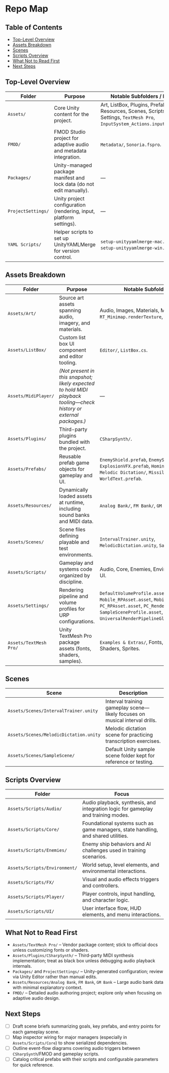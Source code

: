 # Repo Map

## Table of Contents
- [Top-Level Overview](#top-level-overview)
- [Assets Breakdown](#assets-breakdown)
- [Scenes](#scenes)
- [Scripts Overview](#scripts-overview)
- [What Not to Read First](#what-not-to-read-first)
- [Next Steps](#next-steps)

## Top-Level Overview

| Folder | Purpose | Notable Subfolders / Files |
| --- | --- | --- |
| `Assets/` | Core Unity content for the project. | Art, ListBox, Plugins, Prefabs, Resources, Scenes, Scripts, Settings, `TextMesh Pro`, `InputSystem_Actions.inputactions`. |
| `FMOD/` | FMOD Studio project for adaptive audio and metadata integration. | `Metadata/`, `Sonoria.fspro`. |
| `Packages/` | Unity-managed package manifest and lock data (do not edit manually). | — |
| `ProjectSettings/` | Unity project configuration (rendering, input, platform settings). | — |
| `YAML Scripts/` | Helper scripts to set up UnityYAMLMerge for version control. | `setup-unityyamlmerge-mac.sh`, `setup-unityyamlmerge-win.ps1`. |

## Assets Breakdown

| Folder | Purpose | Notable Subfolders / Files |
| --- | --- | --- |
| `Assets/Art/` | Source art assets spanning audio, imagery, and materials. | Audio, Images, Materials, Models, `RT_Minimap.renderTexture`, Textures. |
| `Assets/ListBox/` | Custom list box UI component and editor tooling. | `Editor/`, `ListBox.cs`. |
| `Assets/MidiPlayer/` | *(Not present in this snapshot; likely expected to hold MIDI playback tooling—check history or external packages.)* | — |
| `Assets/Plugins/` | Third-party plugins bundled with the project. | `CSharpSynth/`. |
| `Assets/Prefabs/` | Reusable prefab game objects for gameplay and UI. | `EnemyShield.prefab`, `EnemyShip.prefab`, `ExplosionVFX.prefab`, `HomingMissile.prefab`, `Melodic Dictation/`, `MissileFizzle.prefab`, `WorldText.prefab`. |
| `Assets/Resources/` | Dynamically loaded assets at runtime, including sound banks and MIDI data. | `Analog Bank/`, `FM Bank/`, `GM Bank/`, `Midis/`. |
| `Assets/Scenes/` | Scene files defining playable and test environments. | `IntervalTrainer.unity`, `MelodicDictation.unity`, `SampleScene/`. |
| `Assets/Scripts/` | Gameplay and systems code organized by discipline. | Audio, Core, Enemies, Environment, FX, Player, UI. |
| `Assets/Settings/` | Rendering pipeline and volume profiles for URP configurations. | `DefaultVolumeProfile.asset`, `Mobile_RPAsset.asset`, `Mobile_Renderer.asset`, `PC_RPAsset.asset`, `PC_Renderer.asset`, `SampleSceneProfile.asset`, `UniversalRenderPipelineGlobalSettings.asset`. |
| `Assets/TextMesh Pro/` | Unity TextMesh Pro package assets (fonts, shaders, samples). | `Examples & Extras/`, Fonts, Resources, Shaders, Sprites. |

## Scenes

| Scene | Description |
| --- | --- |
| `Assets/Scenes/IntervalTrainer.unity` | Interval training gameplay scene—likely focuses on musical interval drills. |
| `Assets/Scenes/MelodicDictation.unity` | Melodic dictation scene for practicing transcription exercises. |
| `Assets/Scenes/SampleScene/` | Default Unity sample scene folder kept for reference or testing. |

## Scripts Overview

| Folder | Focus |
| --- | --- |
| `Assets/Scripts/Audio/` | Audio playback, synthesis, and integration logic for gameplay and training modes. |
| `Assets/Scripts/Core/` | Foundational systems such as game managers, state handling, and shared utilities. |
| `Assets/Scripts/Enemies/` | Enemy ship behaviors and AI challenges used in training scenarios. |
| `Assets/Scripts/Environment/` | World setup, level elements, and environmental interactions. |
| `Assets/Scripts/FX/` | Visual and audio effects triggers and controllers. |
| `Assets/Scripts/Player/` | Player controls, input handling, and character logic. |
| `Assets/Scripts/UI/` | User interface flow, HUD elements, and menu interactions. |

## What Not to Read First

- `Assets/TextMesh Pro/` – Vendor package content; stick to official docs unless customizing fonts or shaders.
- `Assets/Plugins/CSharpSynth/` – Third-party MIDI synthesis implementation; treat as black box unless debugging audio playback internals.
- `Packages/` and `ProjectSettings/` – Unity-generated configuration; review via Unity Editor rather than manual edits.
- `Assets/Resources/Analog Bank`, `FM Bank`, `GM Bank` – Large audio bank data with minimal explanatory context.
- `FMOD/` – Detailed audio authoring project; explore only when focusing on adaptive audio design.

## Next Steps

- [ ] Draft scene briefs summarizing goals, key prefabs, and entry points for each gameplay scene.
- [ ] Map inspector wiring for major managers (especially in `Assets/Scripts/Core`) to show serialized dependencies.
- [ ] Outline event-flow diagrams covering audio triggers between `CSharpSynth`/FMOD and gameplay scripts.
- [ ] Catalog critical prefabs with their scripts and configurable parameters for quick reference.
